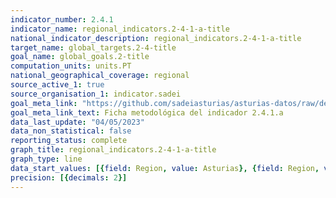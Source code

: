 ```yaml
---
indicator_number: 2.4.1
indicator_name: regional_indicators.2-4-1-a-title
national_indicator_description: regional_indicators.2-4-1-a-title
target_name: global_targets.2-4-title
goal_name: global_goals.2-title
computation_units: units.PT
national_geographical_coverage: regional
source_active_1: true
source_organisation_1: indicator.sadei
goal_meta_link: "https://github.com/sadeiasturias/asturias-datos/raw/develop/descargas/metodologia/2.4.1.a.pdf"
goal_meta_link_text: Ficha metodológica del indicador 2.4.1.a
data_last_update: "04/05/2023"
data_non_statistical: false
reporting_status: complete
graph_title: regional_indicators.2-4-1-a-title
graph_type: line
data_start_values: [{field: Region, value: Asturias}, {field: Region, value: España}]
precision: [{decimals: 2}]
---
```

